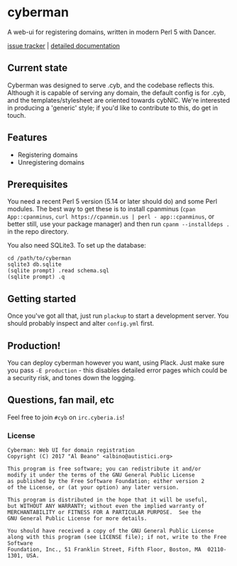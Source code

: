 # cyberman

A web-ui for registering domains, written in modern Perl 5 with Dancer.

[issue tracker](https://git.fuwafuwa.moe/.cyb/cyberman/issues) | [detailed documentation](https://http.cat/404)

## Current state

Cyberman was designed to serve .cyb, and the codebase reflects this. Although it is capable of serving any domain, the default config is for .cyb, and the templates/stylesheet are oriented towards cybNIC. We're interested in producing a 'generic' style; if you'd like to contribute to this, do get in touch.

## Features

 * Registering domains
 * Unregistering domains

## Prerequisites

You need a recent Perl 5 version (5.14 or later should do) and some Perl modules. The best way to get these is to install cpanminus (`cpan App::cpanminus`, `curl https://cpanmin.us | perl - app::cpanminus`, or better still, use your package manager) and then run `cpanm --installdeps .` in the repo directory.

You also need SQLite3. To set up the database:

```
cd /path/to/cyberman
sqlite3 db.sqlite
(sqlite prompt) .read schema.sql
(sqlite prompt) .q
```

## Getting started

Once you've got all that, just run `plackup` to start a development server. You should probably inspect and alter `config.yml` first.

## Production!

You can deploy cyberman however you want, using Plack. Just make sure you pass `-E production` - this disables detailed error pages which could be a security risk, and tones down the logging.

## Questions, fan mail, etc

Feel free to join `#cyb` on `irc.cyberia.is`!

### License

```
Cyberman: Web UI for domain registration
Copyright (C) 2017 "Al Beano" <albino@autistici.org>

This program is free software; you can redistribute it and/or
modify it under the terms of the GNU General Public License
as published by the Free Software Foundation; either version 2
of the License, or (at your option) any later version.

This program is distributed in the hope that it will be useful,
but WITHOUT ANY WARRANTY; without even the implied warranty of
MERCHANTABILITY or FITNESS FOR A PARTICULAR PURPOSE.  See the
GNU General Public License for more details.

You should have received a copy of the GNU General Public License
along with this program (see LICENSE file); if not, write to the Free Software
Foundation, Inc., 51 Franklin Street, Fifth Floor, Boston, MA  02110-1301, USA.
```
